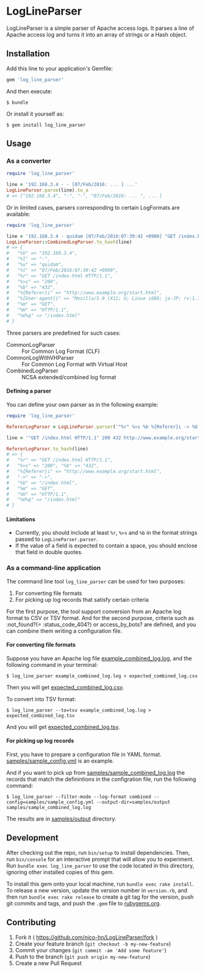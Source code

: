 # LogLineParser

LogLineParser is a simple parser of Apache access logs. It parses a line of Apache access log and turns it into an array of strings or a Hash object.

## Installation

Add this line to your application's Gemfile:

```ruby
gem 'log_line_parser'
```

And then execute:

    $ bundle

Or install it yourself as:

    $ gem install log_line_parser

## Usage

### As a converter


```ruby
require 'log_line_parser'

line = '192.168.3.4 - - [07/Feb/2016: ... ] ...'
LogLineParser.parse(line).to_a
# => ["192.168.3.4", "-", "-", "07/Feb/2016: ... ", ... ]
```

Or in limited cases, parsers corresponding to  certain LogFormats are available:

```ruby
require 'log_line_parser'

line = '192.168.3.4 - quidam [07/Feb/2016:07:39:42 +0900] "GET /index.html HTTP/1.1" 200 432 "http://www.example.org/start.html" "Mozilla/5.0 (X11; U; Linux i686; ja-JP; rv:1.7.5) Gecko/20041108 Firefox/1.0"'
LogLineParser::CombinedLogParser.to_hash(line)
# => {
#   "%h" => "192.168.3.4",
#   "%l" => "-",
#   "%u" => "quidam",
#   "%t" => "07/Feb/2016:07:39:42 +0900",
#   "%r" => "GET /index.html HTTP/1.1",
#   "%>s" => "200",
#   "%b" => "432",
#   "%{Referer}i" => "http://www.example.org/start.html",
#   "%{User-agent}i" => "Mozilla/5.0 (X11; U; Linux i686; ja-JP; rv:1.7.5) Gecko/20041108 Firefox/1.0",
#   "%m" => "GET",
#   "%H" => "HTTP/1.1",
#   "%U%q" => "/index.html"
# }
```

Three parsers are predefined for such cases:

<dl>
<dt>CommonLogParser</dt>
<dd>For Common Log Format (CLF)</dd>
<dt>CommonLogWithVHParser</dt>
<dd>For Common Log Format with Virtual Host</dd>
<dt>CombinedLogParser</dt>
<dd>NCSA extended/combined log format</dd>
</dl>

#### Defining a parser

You can define your own parser as in the following example:

```ruby
require 'log_line_parser'

RefererLogParser = LogLineParser.parser('"%r" %>s %b %{Referer}i -> %U')

line = '"GET /index.html HTTP/1.1" 200 432 http://www.example.org/start.html -> /index.html'

RefererLogParser.to_hash(line)
# => {
#   "%r" => "GET /index.html HTTP/1.1",
#   "%>s" => "200", "%b" => "432",
#   "%{Referer}i" => "http://www.example.org/start.html",
#   "->" => "->",
#   "%U" => "/index.html",
#   "%m" => "GET",
#   "%H" => "HTTP/1.1",
#   "%U%q" => "/index.html"
# }
```

#### Limitations

* Currently, you should include at least `%r`, `%>s` and `%b` in the format strings passed to `LogLineParser.parser`.
* If the value of a field is expected to contain a space, you should enclose that field in double quotes.

### As a command-line application

The command line tool `log_line_parser` can be used for two purposes:

1. For converting file formats
2. For picking up log records that satisfy certain criteria

For the first purpose, the tool support conversion from an Apache log format to CSV or TSV format.
And for the second purpose, criteria such as :not_found?(= :status_code_404?) or access_by_bots? are defined, and you can combine them writing a configuration file.

#### For converting file formats

Suppose you have an Apache log file [example_combined_log.log](./test/data/example_combined_log.log), and the following command in your terminal:

    $ log_line_parser example_combined_log.log > expected_combined_log.csv

Then you will get [expected_combined_log.csv](./test/data/expected_combined_log.csv).

To convert into TSV format:

    $ log_line_parser --to=tsv example_combined_log.log > expected_combined_log.tsv

And you will get [expected_combined_log.tsv](./test/data/expected_combined_log.tsv).

#### For picking up log records

First, you have to prepare a configuration file in YAML format. [samples/sample_config.yml](./samples/sample_config.yml) is an example.

And if you want to pick up from [samples/sample_combined_log.log](./samples/sample_combined_log.log) the records that match the definintions in the configration file, run the following command:

    $ log_line_parser --filter-mode --log-format combined --config=samples/sample_config.yml --output-dir=samples/output samples/sample_combined_log.log

The results are in [samples/output](https://github.com/nico-hn/LogLineParser/tree/master/samples/output/) directory.



## Development

After checking out the repo, run `bin/setup` to install dependencies. Then, run `bin/console` for an interactive prompt that will allow you to experiment. Run `bundle exec log_line_parser` to use the code located in this directory, ignoring other installed copies of this gem.

To install this gem onto your local machine, run `bundle exec rake install`. To release a new version, update the version number in `version.rb`, and then run `bundle exec rake release` to create a git tag for the version, push git commits and tags, and push the `.gem` file to [rubygems.org](https://rubygems.org).

## Contributing

1. Fork it ( https://github.com/nico-hn/LogLineParser/fork )
2. Create your feature branch (`git checkout -b my-new-feature`)
3. Commit your changes (`git commit -am 'Add some feature'`)
4. Push to the branch (`git push origin my-new-feature`)
5. Create a new Pull Request

